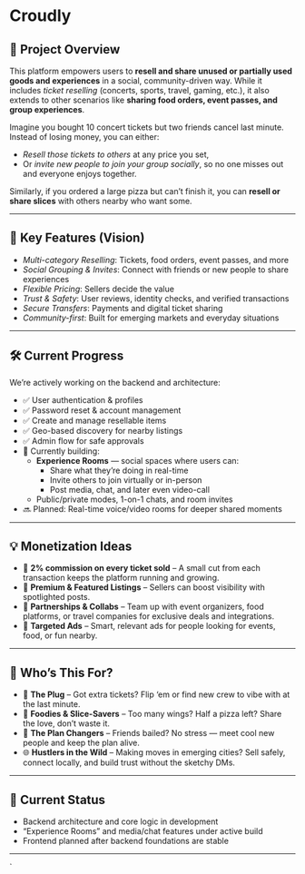 # Croudly

## 🚀 Project Overview

This platform empowers users to **resell and share unused or partially used goods and experiences** in a social, community-driven way. While it includes _ticket reselling_ (concerts, sports, travel, gaming, etc.), it also extends to other scenarios like **sharing food orders, event passes, and group experiences**.

Imagine you bought 10 concert tickets but two friends cancel last minute.  
Instead of losing money, you can either:

- _Resell those tickets to others_ at any price you set,
- Or _invite new people to join your group socially_, so no one misses out and everyone enjoys together.

Similarly, if you ordered a large pizza but can’t finish it, you can **resell or share slices** with others nearby who want some.

---

## 🎯 Key Features (Vision)

- _Multi-category Reselling_: Tickets, food orders, event passes, and more
- _Social Grouping & Invites_: Connect with friends or new people to share experiences
- _Flexible Pricing_: Sellers decide the value
- _Trust & Safety_: User reviews, identity checks, and verified transactions
- _Secure Transfers_: Payments and digital ticket sharing
- _Community-first_: Built for emerging markets and everyday situations

---

## 🛠️ Current Progress

We’re actively working on the backend and architecture:

- ✅ User authentication & profiles
- ✅ Password reset & account management
- ✅ Create and manage resellable items
- ✅ Geo-based discovery for nearby listings
- ✅ Admin flow for safe approvals
- 🔄 Currently building:
  - **Experience Rooms** — social spaces where users can:
    - Share what they’re doing in real-time
    - Invite others to join virtually or in-person
    - Post media, chat, and later even video-call
  - Public/private modes, 1-on-1 chats, and room invites
- 🔜 Planned: Real-time voice/video rooms for deeper shared moments

---

## 💡 Monetization Ideas

- 💸 **2% commission on every ticket sold** – A small cut from each transaction keeps the platform running and growing.
- 🚀 **Premium & Featured Listings** – Sellers can boost visibility with spotlighted posts.
- 🤝 **Partnerships & Collabs** – Team up with event organizers, food platforms, or travel companies for exclusive deals and integrations.
- 📢 **Targeted Ads** – Smart, relevant ads for people looking for events, food, or fun nearby.



---

## 🎯 Who’s This For?

- 🎫 **The Plug** – Got extra tickets? Flip ‘em or find new crew to vibe with at the last minute.
- 🍟 **Foodies & Slice-Savers** – Too many wings? Half a pizza left? Share the love, don’t waste it.
- 🎉 **The Plan Changers** – Friends bailed? No stress — meet cool new people and keep the plan alive.
- 🌐 **Hustlers in the Wild** – Making moves in emerging cities? Sell safely, connect locally, and build trust without the sketchy DMs.

---

## 🚧 Current Status

- Backend architecture and core logic in development
- “Experience Rooms” and media/chat features under active build
- Frontend planned after backend foundations are stable

---

`